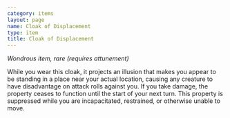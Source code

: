 ```yaml
---
category: items
layout: page
name: Cloak of Displacement
type: item
title: Cloak of Displacement 
---
```

_Wondrous item, rare (requires attunement)_ 

While you wear this cloak, it projects an illusion that makes you appear to be standing in a place near your actual location, causing any creature to have disadvantage on attack rolls against you. If you take damage, the property ceases to function until the start of your next turn. This property is suppressed while you are incapacitated, restrained, or otherwise unable to move. 